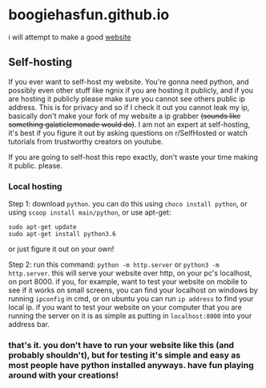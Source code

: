 # boogiehasfun.github.io
i will attempt to make a good [website](https://boogiehasfun.github.io)

## Self-hosting
If you ever want to self-host my website. You're gonna need python, and possibly even other stuff like ngnix if you are hosting it publicly, and if you are hosting it publicly please make sure you cannot see others public ip address. This is for privacy and so if I check it out you cannot leak my ip, basically don't make your fork of my website a ip grabber ~~(sounds like something galaticlemonade would do)~~. I am not an expert at self-hosting, it's best if you figure it out by asking questions on r/SelfHosted or watch tutorials from trustworthy creators on youtube.

If you are going to self-host this repo exactly, don't waste your time making it public. please.

### Local hosting
Step 1: download `python`. you can do this using `choco install python`, or using `scoop install main/python`, or use apt-get:
```
sudo apt-get update
sudo apt-get install python3.6
```
or just figure it out on your own!

Step 2: run this command: `python -m http.server` or `python3 -m http.server`. this will serve your website over http, on your pc's localhost, on port 8000. if you, for example, want to test your website on mobile to see if it works on small screens, you can find your localhost on windows by running `ipconfig` in cmd, or on ubuntu you can run `ip address` to find your local ip. if you want to test your website on your computer that you are running the server on it is as simple as putting in `localhost:8000` into your address bar.

### that's it. you don't have to run your website like this (and probably shouldn't), but for testing it's simple and easy as most people have python installed anyways. have fun playing around with your creations!
<!--hehe secret fail-->
